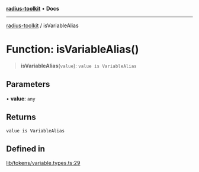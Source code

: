 [**radius-toolkit**](../README.md) • **Docs**

***

[radius-toolkit](../globals.md) / isVariableAlias

# Function: isVariableAlias()

> **isVariableAlias**(`value`): `value is VariableAlias`

## Parameters

• **value**: `any`

## Returns

`value is VariableAlias`

## Defined in

[lib/tokens/variable.types.ts:29](https://github.com/rangle/radius-token-tango/blob/5b6e6f5adbda55f8c41a4c8308d1d8885a9b9a2f/packages/radius-toolkit/src/lib/tokens/variable.types.ts#L29)

